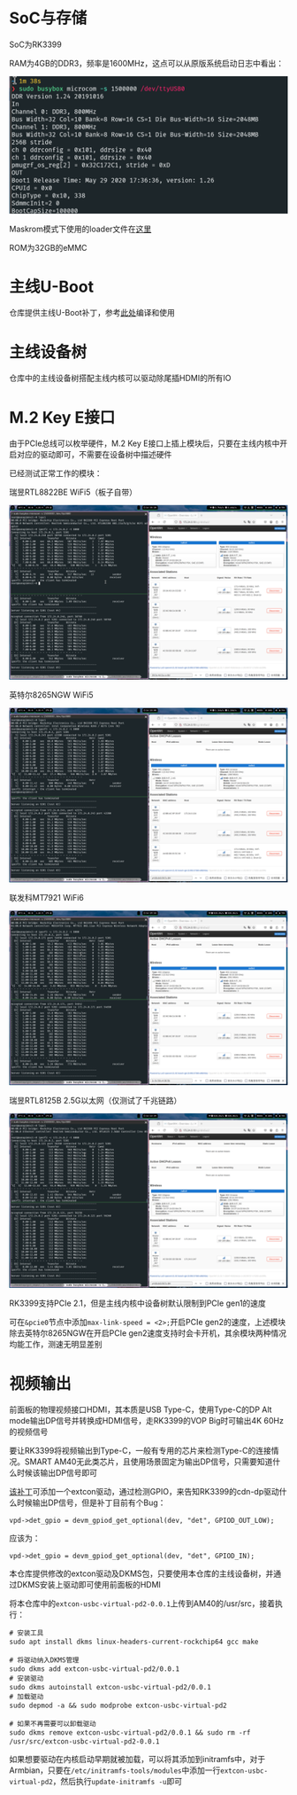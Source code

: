 # SoC与存储

SoC为RK3399

RAM为4GB的DDR3，频率是1600MHz，这点可以从原版系统启动日志中看出：

![boot-log-ddr](pictures/boot-log-ddr.png)

Maskrom模式下使用的loader文件在[这里](https://github.com/retro98boy/tn3399-v3-linux/blob/master/tools/rk3399_loader_v1.30.130.bin)

ROM为32GB的eMMC

# 主线U-Boot

仓库提供主线U-Boot补丁，参考[此处](https://github.com/retro98boy/tn3399-v3-linux#%E7%BC%96%E8%AF%91%E4%B8%BB%E7%BA%BFu-boot)编译和使用

# 主线设备树

仓库中的主线设备树搭配主线内核可以驱动除尾插HDMI的所有IO

# M.2 Key E接口

由于PCIe总线可以枚举硬件，M.2 Key E接口上插上模块后，只要在主线内核中开启对应的驱动即可，不需要在设备树中描述硬件

已经测试正常工作的模块：

瑞昱RTL8822BE WiFi5（板子自带）

![boot-log-ddr](pictures/m2-rtl8822be.png)

英特尔8265NGW WiFi5

![boot-log-ddr](pictures/m2-8265ngw.png)

联发科MT7921 WiFi6

![boot-log-ddr](pictures/m2-mt7921.png)

瑞昱RTL8125B 2.5G以太网（仅测试了千兆链路）

![boot-log-ddr](pictures/m2-rtl8125b.png)

RK3399支持PCIe 2.1，但是主线内核中设备树默认限制到PCIe gen1的速度

可在`&pcie0`节点中添加`max-link-speed = <2>;`开启PCIe gen2的速度，上述模块除去英特尔8265NGW在开启PCIe gen2速度支持时会卡开机，其余模块两种情况均能工作，测速无明显差别

# 视频输出

前面板的物理视频接口HDMI，其本质是USB Type-C，使用Type-C的DP Alt mode输出DP信号并转换成HDMI信号，走RK3399的VOP Big时可输出4K 60Hz的视频信号

要让RK3399将视频输出到Type-C，一般有专用的芯片来检测Type-C的连接情况。SMART AM40无此类芯片，且使用场景固定为输出DP信号，只需要知道什么时候该输出DP信号即可

[该补丁](https://github.com/armbian/build/blob/main/patch/kernel/archive/rockchip64-6.12/general-add-miniDP-virtual-extcon.patch)可添加一个extcon驱动，通过检测GPIO，来告知RK3399的cdn-dp驱动什么时候输出DP信号，但是补丁目前有个Bug：

```
vpd->det_gpio = devm_gpiod_get_optional(dev, "det", GPIOD_OUT_LOW);
```

应该为：

```
vpd->det_gpio = devm_gpiod_get_optional(dev, "det", GPIOD_IN);
```

本仓库提供修改的extcon驱动及DKMS包，只要使用本仓库的主线设备树，并通过DKMS安装上驱动即可使用前面板的HDMI

将本仓库中的`extcon-usbc-virtual-pd2-0.0.1`上传到AM40的/usr/src，接着执行：

```
# 安装工具
sudo apt install dkms linux-headers-current-rockchip64 gcc make

# 将驱动纳入DKMS管理
sudo dkms add extcon-usbc-virtual-pd2/0.0.1
# 安装驱动
sudo dkms autoinstall extcon-usbc-virtual-pd2/0.0.1
# 加载驱动
sudo depmod -a && sudo modprobe extcon-usbc-virtual-pd2

# 如果不再需要可以卸载驱动
sudo dkms remove extcon-usbc-virtual-pd2/0.0.1 && sudo rm -rf /usr/src/extcon-usbc-virtual-pd2-0.0.1
```

如果想要驱动在内核启动早期就被加载，可以将其添加到initramfs中，对于Armbian，只要在`/etc/initramfs-tools/modules`中添加一行`extcon-usbc-virtual-pd2`，然后执行`update-initramfs -u`即可
